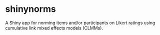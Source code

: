 # shinynorms
A Shiny app for norming items and/or participants on Likert ratings using cumulative link mixed effects models (CLMMs).
